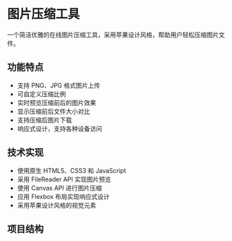 # 图片压缩工具

一个简洁优雅的在线图片压缩工具，采用苹果设计风格，帮助用户轻松压缩图片文件。

## 功能特点

- 支持 PNG、JPG 格式图片上传
- 可自定义压缩比例
- 实时预览压缩前后的图片效果
- 显示压缩前后文件大小对比
- 支持压缩后图片下载
- 响应式设计，支持各种设备访问

## 技术实现

- 使用原生 HTML5、CSS3 和 JavaScript
- 采用 FileReader API 实现图片预览
- 使用 Canvas API 进行图片压缩
- 应用 Flexbox 布局实现响应式设计
- 采用苹果设计风格的视觉元素

## 项目结构 